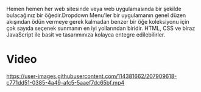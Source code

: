 Hemen hemen her web sitesinde veya web uygulamasında bir şekilde bulacağınız bir öğedir.Dropdown Menu'ler bir uygulamanın genel düzen akışından ödün vermeye gerek kalmadan benzer bir öğe koleksiyonu için çok sayıda seçenek sunmanın en iyi yollarından biridir. HTML, CSS ve biraz JavaScript ile basit ve tasarımınıza kolayca entegre edilebilirler.

<h1>Video</h1>

https://user-images.githubusercontent.com/114381662/207909618-c771dd51-0385-4a49-afc5-5aaef7dc65bf.mp4

